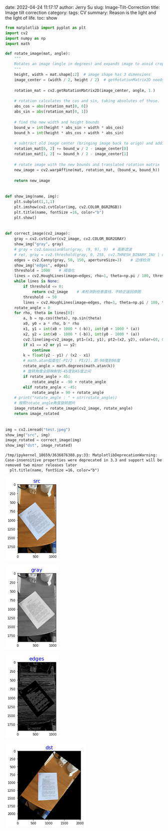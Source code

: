 date: 2022-04-24 11:17:17
author: Jerry Su
slug:  Image-Tilt-Correction
title: Image tilt correction
category:
tags: CV
summary: Reason is the light and the light of life.
toc: show


```python
from matplotlib import pyplot as plt
import cv2
import numpy as np
import math
```


```python
def rotate_image(mat, angle):
    """
    Rotates an image (angle in degrees) and expands image to avoid cropping
    """
    height, width = mat.shape[:2]  # image shape has 3 dimensions
    image_center = (width / 2, height / 2)  # getRotationMatrix2D needs coordinates in reverse order (width, height) compared to shape

    rotation_mat = cv2.getRotationMatrix2D(image_center, angle, 1.)

    # rotation calculates the cos and sin, taking absolutes of those.
    abs_cos = abs(rotation_mat[0, 0])
    abs_sin = abs(rotation_mat[0, 1])

    # find the new width and height bounds
    bound_w = int(height * abs_sin + width * abs_cos)
    bound_h = int(height * abs_cos + width * abs_sin)

    # subtract old image center (bringing image back to origo) and adding the new image center coordinates
    rotation_mat[0, 2] += bound_w / 2 - image_center[0]
    rotation_mat[1, 2] += bound_h / 2 - image_center[1]

    # rotate image with the new bounds and translated rotation matrix
    new_image = cv2.warpAffine(mat, rotation_mat, (bound_w, bound_h))  # , borderValue=(155,255,255))

    return new_image


def show_img(name, img):
    plt.subplot(1,1,1)
    plt.imshow(cv2.cvtColor(img, cv2.COLOR_BGR2RGB))
    plt.title(name, fontSize =16, color="b")
    plt.show()


def correct_image(cv2_image):
    gray = cv2.cvtColor(cv2_image, cv2.COLOR_BGR2GRAY)
    show_img("gray", gray)
    # gray = cv2.GaussianBlur(gray, (9, 9), 9)  # 高斯滤波
    # ret, gray = cv2.threshold(gray, 0, 255, cv2.THRESH_BINARY_INV | cv2.THRESH_OTSU)
    edges = cv2.Canny(gray, 50, 150, apertureSize=3)    # 边缘检测
    show_img("edges", edges)
    threshold = 1000    # 阈值化
    lines = cv2.HoughLines(image=edges, rho=1, theta=np.pi / 180, threshold=threshold)
    while lines is None:
        if threshold <= 0:
            return cv2_image    # 未检测到任意直线，不矫正返回原图
        threshold -= 50
        lines = cv2.HoughLines(image=edges, rho=1, theta=np.pi / 180, threshold=threshold)
    rotate_angle = 0
    for rho, theta in lines[0]:
        a, b = np.cos(theta), np.sin(theta)
        x0, y0 = a * rho, b * rho
        x1, y1 = int(x0 + 1000 * (-b)), int(y0 + 1000 * (a))
        x2, y2 = int(x0 - 1000 * (-b)), int(y0 - 1000 * (a))
        cv2.line(img=cv2_image, pt1=(x1, y1), pt2=(x2, y2), color=(0, 0, 255), thickness=10)
        if x1 == x2 or y1 == y2:
            continue
        k = float(y2 - y1) / (x2 - x1)
        # math.atan弧度在[-PI/2 : PI/2]，即-90度到90度
        rotate_angle = math.degrees(math.atan(k))
        # 旋转角度全部映射到-45度到45度之间
        if rotate_angle > 45:
            rotate_angle = -90 + rotate_angle
        elif rotate_angle < -45:
            rotate_angle = 90 + rotate_angle
    # print("rotate_angle : " + str(rotate_angle))
    # 按照totate_angle角度旋转图片
    image_rotated = rotate_image(cv2_image, rotate_angle)
    return image_rotated

    
img = cv2.imread("test.jpeg")
show_img("src", img)
image_rotated = correct_image(img)
show_img("dst", image_rotated)
```

    /tmp/ipykernel_18659/3636876388.py:33: MatplotlibDeprecationWarning: Case-insensitive properties were deprecated in 3.3 and support will be removed two minor releases later
      plt.title(name, fontSize =16, color="b")



    
![png](2022-04-24-image-tilt-correction_files/2022-04-24-image-tilt-correction_2_1.png)
    



    
![png](2022-04-24-image-tilt-correction_files/2022-04-24-image-tilt-correction_2_2.png)
    



    
![png](2022-04-24-image-tilt-correction_files/2022-04-24-image-tilt-correction_2_3.png)
    



    
![png](2022-04-24-image-tilt-correction_files/2022-04-24-image-tilt-correction_2_4.png)
    

